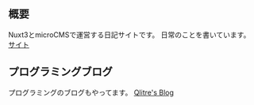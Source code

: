 ## 概要

Nuxt3とmicroCMSで運営する日記サイトです。
日常のことを書いています。
[サイト](https://tranquil-maamoul-e09715.netlify.app/)

## プログラミングブログ
プログラミングのブログもやってます。
[Qlitre's Blog](https://qlitre-weblog.com/)